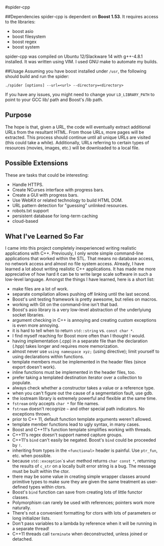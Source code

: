 #spider-cpp

##Dependencies
spider-cpp is dependent on **Boost 1.53**. It requires access to the libraries:
* boost asio
* boost filesystem
* boost regex
* boost system

spider-cpp was compiled on Ubuntu 12/Slackware 14 with g++-4.8.1 installed. It was written using VIM. I used GNU make to automate my builds.

##Usage
Assuming you have boost installed under `/usr`, the following should build and run the spider:
    
    ./spider [options] --url=<url> --directory=<directory>

If you have any issues, you might need to change your `LD_LIBRARY_PATH` to point to your GCC lib/ path and Boost's /lib path.

## Purpose
The hope is that, given a URL, the code will eventually extract additional URLs from the resultant HTML. From those URLs, more pages will be extracted. This process should continue until all unique URLs are visited (this could take a while). Additionally, URLs referring to certain types of resources (movies, images, etc.) will be downloaded to a local file.

## Possible Extensions
These are tasks that could be interesting:

* Handle HTTPS.
* Create NCurses interface with progress bars.
* Create a GUI with progress bars.
* Use WebKit or related technology to build HTML DOM.
* URL pattern detection for "guessing" unlinked resources.
* robots.txt support
* persistent database for long-term caching
* cloud-based

## What I've Learned So Far
I came into this project completely inexperienced writing realistic applications with C++. Previously, I only wrote simple command-line applications that worked within the STL. That means no database access, no network access and almost no file system access. Already, I have learned a lot about writing realistic C++ applications. It has made me more appreciative of how hard it can be to write large scale software in such a low-level language. Amongst the things I have learned, here is a short list:

* make files are a lot of work.
* separate compilation allows pushing off linking until the last second.
* Boost's unit testing framework is pretty awesome, but relies on macros.
* working with Git on the command-line isn't that bad.
* Boost's asio library is a very low-level abstraction of the underlyiung socket libraries.
* argument checking in C++ is annoying and creating custom exceptions is even more annoying.
* it is hard to tell when to return `std::string` vs. `const char *`.
* I find myself reaching for Boost more often than I thought I would.
* having implementation (.cpp) in a separate file than the declaration (.hpp) takes longer and requires more memorization.
* almost never use `using namespace xyz;` (using directive); limit yourself to using declarations within functions.
* template members must be implemented in the header files (since export doesn't work).
* inline functions must be implemented in the header files, too.
* prefer taking a templated destination iterator over a collection to populate.
* always check whether a constructor takes a value or a reference type.
* when you can't figure out the cause of a segmentation fault, use gdb.
* the iostream library is extremely powerful and flexible at the same time.
* `fstream` only accepts `char *` for file names.
* `fstream` doesn't recognize `~` and other special path indicators. No exceptions thrown.
* prior to C++ 11, default function template arguments weren't allowed.
* template member functions lead to ugly syntax, in many cases.
* Boost and C++11's function template simplifies working with threads.
* C++11's regex doesn't support named capture groups.
* C++11's `bind` can't easily be negated. Boost's `bind` could be proceeded by `!`.
* inheriting from types in the `<functional>` header is painful. Use `ptr_fun`, etc. when possible.
* because `std::exception`\`s `what` method returns `char const *`, returning the results of `c_str` on a locally built error string is a bug. The message must be built within the ctor.
* there may be some value in creating simple wrapper classes around primitive types to make sure they are given the same treatment as user-defined types within ctors.
* Boost's `bind` function can save from creating lots of little functor classes.
* Polymorphism can rarely be used with references; pointers work more naturally.
* There's not a convenient formatting for ctors with lots of parameters or long initializer lists.
* Don't pass variables to a lambda by reference when it will be running in a separate thread!
* C++11 threads call `terminate` when deconstructed, unless joined or detached.
